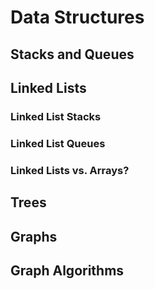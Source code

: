 # Data Structures

## Stacks and Queues

## Linked Lists

### Linked List Stacks

### Linked List Queues

### Linked Lists vs. Arrays?

## Trees

## Graphs

## Graph Algorithms
